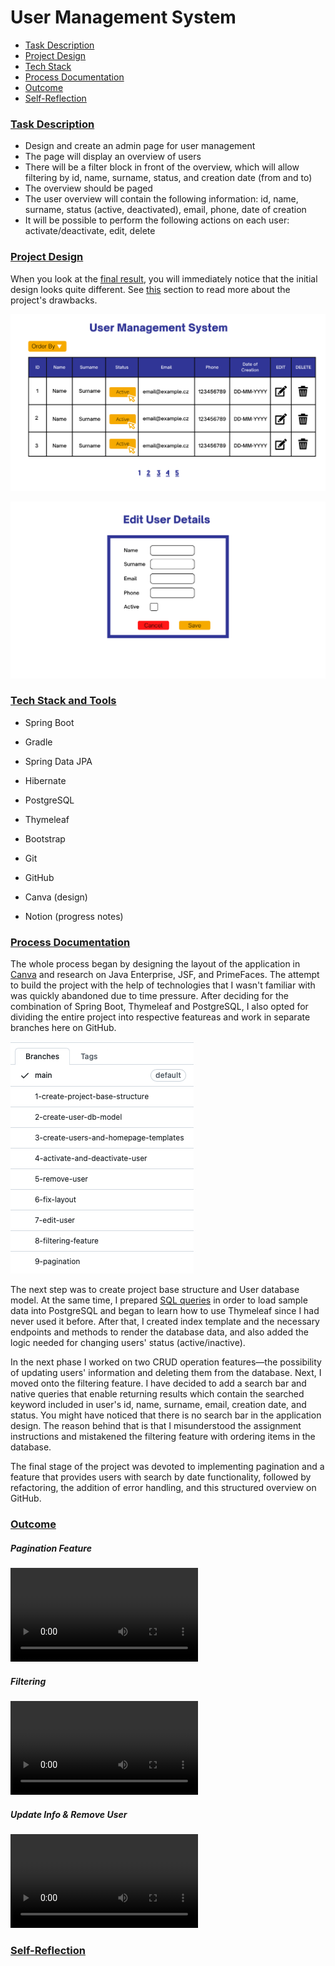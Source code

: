 # User Management System
* [Task Description](#task)
* [Project Design](#design)
* [Tech Stack](#techstack)
* [Process Documentation](#documentation)
* [Outcome](#outcome)
* [Self-Reflection](#self-reflection)


### [Task Description](#task)

* Design and create an admin page for user management
* The page will display an overview of users
* There will be a filter block in front of the overview, which will allow filtering by id, name, surname, status, and
  creation date (from and to)
* The overview should be paged
* The user overview will contain the following information: id, name, surname, status (active, deactivated), email,
  phone, date of creation
* It will be possible to perform the following actions on each user: activate/deactivate, edit, delete

### [Project Design](#design)

When you look at the [final result](#outcome), you will immediately notice that the initial design looks quite different. See [this](#self-reflection) section to read more about the project's drawbacks.

![page layout](https://github.com/lucieyarish/user-management-tool/blob/main/assets/layout.png)

![edit user](https://github.com/lucieyarish/user-management-tool/blob/main/assets/edit-usr.png)

### [Tech Stack and Tools](#techstack)
* Spring Boot
* Gradle
* Spring Data JPA
* Hibernate
* PostgreSQL

* Thymeleaf
* Bootstrap

* Git
* GitHub

* Canva (design)
* Notion (progress notes)

### [Process Documentation](#documentation)
The whole process began by designing the layout of the application in [Canva](https://www.canva.com) and research on Java Enterprise, JSF, and PrimeFaces. The attempt to build the project with the help of technologies that I wasn't familiar with was quickly abandoned due to time pressure. After deciding for the combination of Spring Boot, Thymeleaf and PostgreSQL, I also opted for dividing the entire project into respective featureas and work in separate branches here on GitHub.

![branches overview](https://github.com/lucieyarish/user-management-tool/blob/main/assets/branchesOverview.png)

The next step was to create project base structure and User database model. At the same time, I prepared [SQL queries](https://github.com/lucieyarish/user-management-tool/blob/main/assets/sampleData.txt) in order to load sample data into PostgreSQL and began to learn how to use Thymeleaf since I had never used it before. After that, I created index template and the necessary endpoints and methods to render the database data, and also added the logic needed for changing users' status (active/inactive).

In the next phase I worked on two CRUD operation features—the possibility of updating users' information and deleting them from the database. Next, I moved onto the filtering feature. I have decided to add a search bar and native queries that enable returning results which contain the searched keyword included in user's id, name, surname, email, creation date, and status. You might have noticed that there is no search bar in the application design. The reason behind that is that I misunderstood the assignment instructions and mistakened the filtering feature with ordering items in the database.

The final stage of the project was devoted to implementing pagination and a feature that provides users with search by date functionality, followed by refactoring, the addition of error handling, and this structured overview on GitHub.


### [Outcome](#outcome)

##### Pagination Feature
![](https://github.com/lucieyarish/user-management-tool/blob/main/assets/pagination.mov)

##### Filtering 
![](https://github.com/lucieyarish/user-management-tool/blob/main/assets/filtering.mov)

##### Update Info & Remove User
![](https://github.com/lucieyarish/user-management-tool/blob/main/assets/crud.mov)

### [Self-Reflection](#self-reflection)
